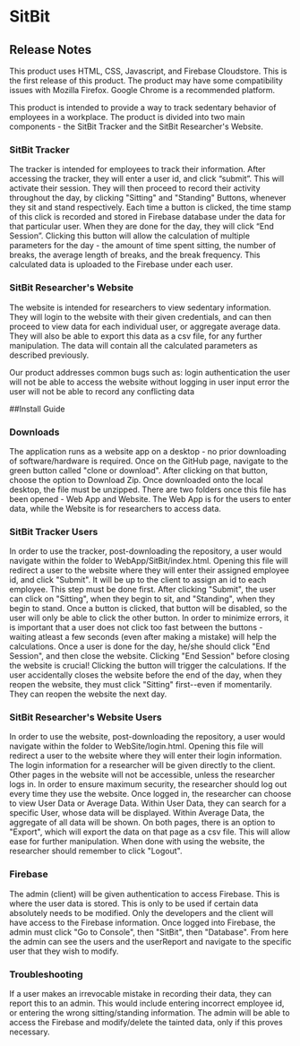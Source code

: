 # SitBit

## Release Notes
This product uses HTML, CSS, Javascript, and Firebase Cloudstore. This is the first release of this product. The product may have some compatibility issues with Mozilla Firefox. Google Chrome is a recommended platform.

This product is intended to provide a way to track sedentary behavior of employees in a workplace. The product is divided into two main components - the SitBit Tracker and the SitBit Researcher's Website.
### SitBit Tracker
The tracker is intended for employees to track their information. After accessing the tracker, they will enter a user id, and click “submit”. This will activate their session. They will then proceed to record their activity throughout the day, by clicking "Sitting" and "Standing" Buttons, whenever they sit and stand respectively. Each time a button is clicked, the time stamp of this click is recorded and stored in Firebase database under the data for that particular user. When they are done for the day, they will click “End Session”. Clicking this button will allow the calculation of multiple parameters for the day - the amount of time spent sitting, the number of breaks, the average length of breaks, and the break frequency. This calculated data is uploaded to the Firebase under each user. 
### SitBit Researcher's Website
The website is intended for researchers to view sedentary information. They will login to the website with their given credentials, and can then proceed to view data for each individual user, or aggregate average data. They will also be able to export this data as a csv file, for any further manipulation. The data will contain all the calculated parameters as described previously. 

Our product addresses common bugs such as:
login authentication
the user will not be able to access the website without logging in
user input error
the user will not be able to record any conflicting data

##Install Guide  
### Downloads
The application runs as a website app on a desktop - no prior downloading of software/hardware is required. Once on the GitHub page, navigate to the green button called "clone or download". After clicking on that button, choose the option to Download Zip. Once downloaded onto the local desktop, the file must be unzipped. There are two folders once this file has been opened - Web App and Website. The Web App is for the users to enter data, while the Website is for researchers to access data.
### SitBit Tracker Users
In order to use the tracker, post-downloading the repository, a user would navigate within the folder to WebApp/SitBit/index.html. Opening this file will redirect a user to the website where they will enter their assigned employee id, and click "Submit". It will be up to the client to assign an id to each employee. This step must be done first.  After clicking "Submit", the user can click on "Sitting", when they begin to sit, and "Standing", when they begin to stand. Once a button is clicked, that button will be disabled, so the user will only be able to click the other button. In order to minimize errors, it is important that a user does not click too fast between the buttons - waiting atleast a few seconds (even after making a mistake) will help the calculations. Once a user is done for the day, he/she should click "End Session", and then close the website. Clicking "End Session" before closing the website is crucial! Clicking the button will trigger the calculations.  If the user accidentally closes the website before the end of the day, when they reopen the website, they must click "Sitting" first--even if momentarily. They can reopen the website the next day.
### SitBit Researcher's Website Users
In order to use the website, post-downloading the repository, a user would navigate within the folder to WebSite/login.html. Opening this file will redirect a user to the website where they will enter their login information. The login information for a researcher will be given directly to the client.  Other pages in the website will not be accessible, unless the researcher logs in. In order to ensure maximum security, the researcher should log out every time they use the website. Once logged in, the researcher can choose to view User Data or Average Data. Within User Data, they can search for a specific User, whose data will be displayed. Within Average Data, the aggregate of all data will be shown. On both pages, there is an option to "Export", which will export the data on that page as a csv file. This will allow ease for further manipulation. When done with using the website, the researcher should remember to click "Logout".
### Firebase
The admin (client) will be given authentication to access Firebase. This is where the user data is stored. This is only to be used if certain data absolutely needs to be modified. Only the developers and the client will have access to the Firebase information. Once logged into Firebase, the admin must click "Go to Console", then "SitBit", then "Database". From here the admin can see the users and the userReport and navigate to the specific user that they wish to modify. 
### Troubleshooting
If a user makes an irrevocable mistake in recording their data, they can report this to an admin. This would include entering incorrect employee id, or entering the wrong sitting/standing information. The admin will be able to access the Firebase and modify/delete the tainted data, only if this proves necessary. 
 

